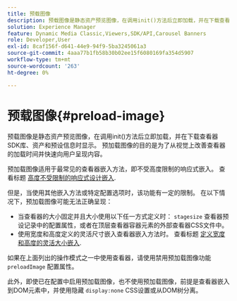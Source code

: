 ```yaml
---
title: 预载图像
description: 预载图像是静态资产预览图像，在调用init()方法后立即加载，并在下载查看器SDK库、资产和预设信息时显示。 预加载图像的目的是为了从视觉上改善查看器的加载时间并快速向用户呈现内容。
solution: Experience Manager
feature: Dynamic Media Classic,Viewers,SDK/API,Carousel Banners
role: Developer,User
exl-id: 8caf156f-d641-44e9-94f9-5ba3245061a3
source-git-commit: 4aaa77b1fb58b30b02ee15f6080169fa354d5907
workflow-type: tm+mt
source-wordcount: '263'
ht-degree: 0%

---
```


# 预载图像{#preload-image}

预载图像是静态资产预览图像，在调用init()方法后立即加载，并在下载查看器SDK库、资产和预设信息时显示。 预加载图像的目的是为了从视觉上改善查看器的加载时间并快速向用户呈现内容。

预加载图像适用于最常见的查看器嵌入方法，即不受高度限制的响应式嵌入。 查看标题 [高度不受限制的响应式设计嵌入](../../c-html5-aem-asset-viewers/c-html5-aem-carousel/c-html5-aem-carousel.md#concept-b44f1df3c1c64d4e8b5565e7736bf95e).

但是，当使用其他嵌入方法或特定配置选项时，该功能有一定的限制。 在以下情况下，预加载图像可能无法正确呈现：

* 当查看器的大小固定并且大小使用以下任一方式定义时： `stagesize` 查看器预设记录中的配置属性，或者在顶层查看器容器元素的外部查看器CSS文件中。
* 使用宽度和高度定义的灵活尺寸嵌入查看器嵌入方法时。 查看标题 [定义宽度和高度的灵活大小嵌入](../../c-html5-aem-asset-viewers/c-html5-aem-interactive-images/c-html5-aem-interactive-images.md#section-6bb5d3c502544ad18a58eafe12a13435).

如果在上面列出的操作模式之一中使用查看器，请使用禁用预加载图像功能 `preloadImage` 配置属性。

此外，即使已在配置中启用预加载图像，也不使用预加载图像，前提是查看器嵌入到DOM元素中，并使用隐藏 `display:none` CSS设置或从DOM树分离。
